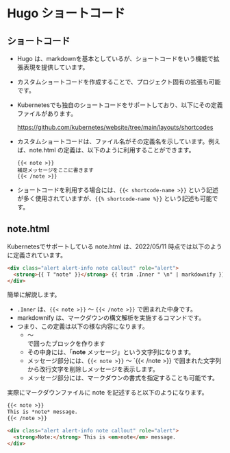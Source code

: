 # Hugo ショートコード

## ショートコード

* Hugo は、markdownを基本としているが、ショートコードをいう機能で拡張表現を提供しています。
* カスタムショートコードを作成することで、プロジェクト固有の拡張も可能です。
* Kubernetesでも独自のショートコードをサポートしており、以下にその定義ファイルがあります。

  https://github.com/kubernetes/website/tree/main/layouts/shortcodes 

* カスタムショートコードは、ファイル名がその定義名を示しています。例えば、note.html の定義は、以下のように利用することができます。

  ```text
  {{< note >}}
  補足メッセージをここに書きます
  {{< /note >}}
  ```

* ショートコードを利用する場合には、`{{< shortcode-name >}}` という記述が多く使用されていますが、`{{% shortcode-name %}}` という記述も可能です。

## note.html

Kubernetesでサポートしている note.html は、2022/05/11 時点では以下のように定義されています。

```html
<div class="alert alert-info note callout" role="alert">
  <strong>{{ T "note" }}</strong> {{ trim .Inner " \n" | markdownify }}
</div>
```

簡単に解説します。
* `.Inner` は、`{{< note >}}` ～ `{{< /note >}}` で囲まれた中身です。
* markdownify は、マークダウンの構文解析を実施するコマンドです。
* つまり、この定義は以下の様な内容になります。
  * <div>～</div>で囲ったブロックを作ります
  * その中身には、「**note** メッセージ」という文字列になります。
  * メッセージ部分には、`{{< note >}}` ～ `{{< /note >}} で囲まれた文字列から改行文字を削除しメッセージを表示します。
  * メッセージ部分には、マークダウンの書式を指定することも可能です。

実際にマークダウンファイルに note を記述すると以下のようになります。

```markdown
{{< note >}}
This is *note* message.
{{< /note >}}
```

```html
<div class="alert alert-info note callout" role="alert">
  <strong>Note:</strong> This is <em>note</em> message.
</div>
```


